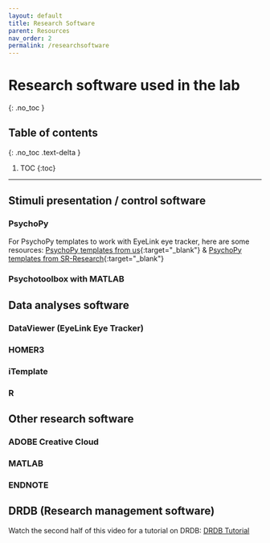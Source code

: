 ```yaml
---
layout: default
title: Research Software
parent: Resources
nav_order: 2
permalink: /researchsoftware
---
```


# Research software used in the lab
{: .no_toc }

## Table of contents
{: .no_toc .text-delta }

1. TOC
{:toc}

---

## Stimuli presentation / control software
### PsychoPy
For PsychoPy templates to work with EyeLink eye tracker, here are some resources: [PsychoPy templates from us](https://github.com/McMaster-Baby-Lab/PsychoPy_EyeLink_Templates){:target="_blank"} & [PsychoPy templates from SR-Research](https://www.sr-research.com/support/thread-7525.html){:target="_blank"}

### Psychotoolbox with MATLAB

## Data analyses software
### DataViewer (EyeLink Eye Tracker)
### HOMER3
### iTemplate
### R

## Other research software
### ADOBE Creative Cloud
### MATLAB
### ENDNOTE

## DRDB (Research management software)
Watch the second half of this video for a tutorial on DRDB: [DRDB Tutorial](https://mcmasteru365.sharepoint.com/sites/labtest/Shared%20Documents/Forms/AllItems.aspx?id=%2Fsites%2Flabtest%2FShared%20Documents%2FTraining%2FRecordings%2FRecruitment%20%26%20DRDB%20Training%2D20220525%5F180343%2DMeeting%20Recording%2Emp4&parent=%2Fsites%2Flabtest%2FShared%20Documents%2FTraining%2FRecordings)

